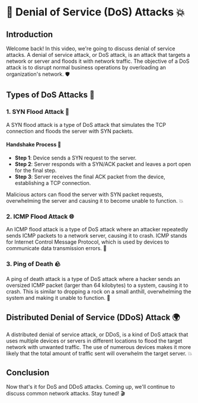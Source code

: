 # 🚫 Denial of Service (DoS) Attacks 💥

## Introduction
Welcome back! In this video, we're going to discuss denial of service attacks. A denial of service attack, or DoS attack, is an attack that targets a network or server and floods it with network traffic. The objective of a DoS attack is to disrupt normal business operations by overloading an organization's network. 🛡️

## Types of DoS Attacks 🚀

### 1. SYN Flood Attack 🌊
A SYN flood attack is a type of DoS attack that simulates the TCP connection and floods the server with SYN packets. 

#### Handshake Process 🤝
- **Step 1**: Device sends a SYN request to the server.
- **Step 2**: Server responds with a SYN/ACK packet and leaves a port open for the final step.
- **Step 3**: Server receives the final ACK packet from the device, establishing a TCP connection.

Malicious actors can flood the server with SYN packet requests, overwhelming the server and causing it to become unable to function. 💥

### 2. ICMP Flood Attack 🌐
An ICMP flood attack is a type of DoS attack where an attacker repeatedly sends ICMP packets to a network server, causing it to crash. ICMP stands for Internet Control Message Protocol, which is used by devices to communicate data transmission errors. 📡

### 3. Ping of Death 🪨
A ping of death attack is a type of DoS attack where a hacker sends an oversized ICMP packet (larger than 64 kilobytes) to a system, causing it to crash. This is similar to dropping a rock on a small anthill, overwhelming the system and making it unable to function. 🚨

## Distributed Denial of Service (DDoS) Attack 🌍
A distributed denial of service attack, or DDoS, is a kind of DoS attack that uses multiple devices or servers in different locations to flood the target network with unwanted traffic. The use of numerous devices makes it more likely that the total amount of traffic sent will overwhelm the target server. 💥

## Conclusion
Now that's it for DoS and DDoS attacks. Coming up, we'll continue to discuss common network attacks. Stay tuned! 🎬


